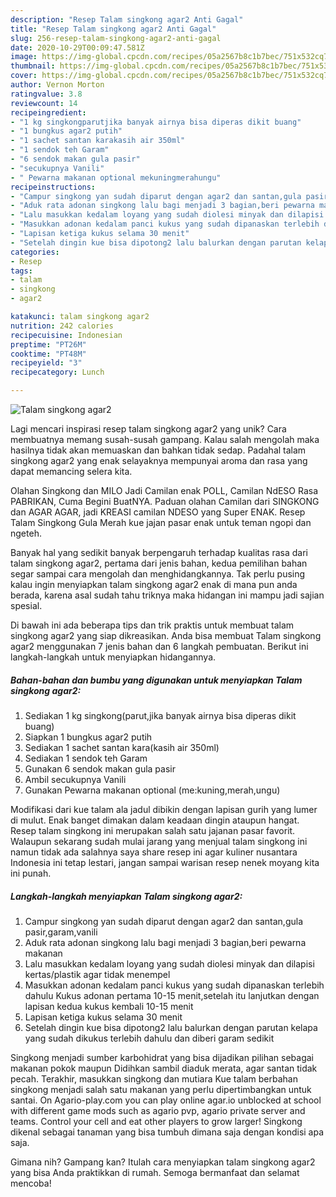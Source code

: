 ```yaml
---
description: "Resep Talam singkong agar2 Anti Gagal"
title: "Resep Talam singkong agar2 Anti Gagal"
slug: 256-resep-talam-singkong-agar2-anti-gagal
date: 2020-10-29T00:09:47.581Z
image: https://img-global.cpcdn.com/recipes/05a2567b8c1b7bec/751x532cq70/talam-singkong-agar2-foto-resep-utama.jpg
thumbnail: https://img-global.cpcdn.com/recipes/05a2567b8c1b7bec/751x532cq70/talam-singkong-agar2-foto-resep-utama.jpg
cover: https://img-global.cpcdn.com/recipes/05a2567b8c1b7bec/751x532cq70/talam-singkong-agar2-foto-resep-utama.jpg
author: Vernon Morton
ratingvalue: 3.8
reviewcount: 14
recipeingredient:
- "1 kg singkongparutjika banyak airnya bisa diperas dikit buang"
- "1 bungkus agar2 putih"
- "1 sachet santan karakasih air 350ml"
- "1 sendok teh Garam"
- "6 sendok makan gula pasir"
- "secukupnya Vanili"
- " Pewarna makanan optional mekuningmerahungu"
recipeinstructions:
- "Campur singkong yan sudah diparut dengan agar2 dan santan,gula pasir,garam,vanili"
- "Aduk rata adonan singkong lalu bagi menjadi 3 bagian,beri pewarna makanan"
- "Lalu masukkan kedalam loyang yang sudah diolesi minyak dan dilapisi kertas/plastik agar tidak menempel"
- "Masukkan adonan kedalam panci kukus yang sudah dipanaskan terlebih dahulu Kukus adonan pertama 10-15 menit,setelah itu lanjutkan dengan lapisan kedua kukus kembali 10-15 menit"
- "Lapisan ketiga kukus selama 30 menit"
- "Setelah dingin kue bisa dipotong2 lalu balurkan dengan parutan kelapa yang sudah dikukus terlebih dahulu dan diberi garam sedikit"
categories:
- Resep
tags:
- talam
- singkong
- agar2

katakunci: talam singkong agar2 
nutrition: 242 calories
recipecuisine: Indonesian
preptime: "PT26M"
cooktime: "PT48M"
recipeyield: "3"
recipecategory: Lunch

---
```



![Talam singkong agar2](https://img-global.cpcdn.com/recipes/05a2567b8c1b7bec/751x532cq70/talam-singkong-agar2-foto-resep-utama.jpg)

Lagi mencari inspirasi resep talam singkong agar2 yang unik? Cara membuatnya memang susah-susah gampang. Kalau salah mengolah maka hasilnya tidak akan memuaskan dan bahkan tidak sedap. Padahal talam singkong agar2 yang enak selayaknya mempunyai aroma dan rasa yang dapat memancing selera kita.

Olahan Singkong dan MILO Jadi Camilan enak POLL, Camilan NdESO Rasa PABRIKAN, Cuma Begini BuatNYA. Paduan olahan Camilan dari SINGKONG dan AGAR AGAR, jadi KREASI camilan NDESO yang Super ENAK. Resep Talam Singkong Gula Merah kue jajan pasar enak untuk teman ngopi dan ngeteh.

Banyak hal yang sedikit banyak berpengaruh terhadap kualitas rasa dari talam singkong agar2, pertama dari jenis bahan, kedua pemilihan bahan segar sampai cara mengolah dan menghidangkannya. Tak perlu pusing kalau ingin menyiapkan talam singkong agar2 enak di mana pun anda berada, karena asal sudah tahu triknya maka hidangan ini mampu jadi sajian spesial.


Di bawah ini ada beberapa tips dan trik praktis untuk membuat talam singkong agar2 yang siap dikreasikan. Anda bisa membuat Talam singkong agar2 menggunakan 7 jenis bahan dan 6 langkah pembuatan. Berikut ini langkah-langkah untuk menyiapkan hidangannya.

<!--inarticleads1-->

##### Bahan-bahan dan bumbu yang digunakan untuk menyiapkan Talam singkong agar2:

1. Sediakan 1 kg singkong(parut,jika banyak airnya bisa diperas dikit buang)
1. Siapkan 1 bungkus agar2 putih
1. Sediakan 1 sachet santan kara(kasih air 350ml)
1. Sediakan 1 sendok teh Garam
1. Gunakan 6 sendok makan gula pasir
1. Ambil secukupnya Vanili
1. Gunakan  Pewarna makanan optional (me:kuning,merah,ungu)


Modifikasi dari kue talam ala jadul dibikin dengan lapisan gurih yang lumer di mulut. Enak banget dimakan dalam keadaan dingin ataupun hangat. Resep talam singkong ini merupakan salah satu jajanan pasar favorit. Walaupun sekarang sudah mulai jarang yang menjual talam singkong ini namun tidak ada salahnya saya share resep ini agar kuliner nusantara Indonesia ini tetap lestari, jangan sampai warisan resep nenek moyang kita ini punah. 

<!--inarticleads2-->

##### Langkah-langkah menyiapkan Talam singkong agar2:

1. Campur singkong yan sudah diparut dengan agar2 dan santan,gula pasir,garam,vanili
1. Aduk rata adonan singkong lalu bagi menjadi 3 bagian,beri pewarna makanan
1. Lalu masukkan kedalam loyang yang sudah diolesi minyak dan dilapisi kertas/plastik agar tidak menempel
1. Masukkan adonan kedalam panci kukus yang sudah dipanaskan terlebih dahulu Kukus adonan pertama 10-15 menit,setelah itu lanjutkan dengan lapisan kedua kukus kembali 10-15 menit
1. Lapisan ketiga kukus selama 30 menit
1. Setelah dingin kue bisa dipotong2 lalu balurkan dengan parutan kelapa yang sudah dikukus terlebih dahulu dan diberi garam sedikit


Singkong menjadi sumber karbohidrat yang bisa dijadikan pilihan sebagai makanan pokok maupun Didihkan sambil diaduk merata, agar santan tidak pecah. Terakhir, masukkan singkong dan mutiara Kue talam berbahan singkong menjadi salah satu makanan yang perlu dipertimbangkan untuk santai. On Agario-play.com you can play online agar.io unblocked at school with different game mods such as agario pvp, agario private server and teams. Control your cell and eat other players to grow larger! Singkong dikenal sebagai tanaman yang bisa tumbuh dimana saja dengan kondisi apa saja. 

Gimana nih? Gampang kan? Itulah cara menyiapkan talam singkong agar2 yang bisa Anda praktikkan di rumah. Semoga bermanfaat dan selamat mencoba!
